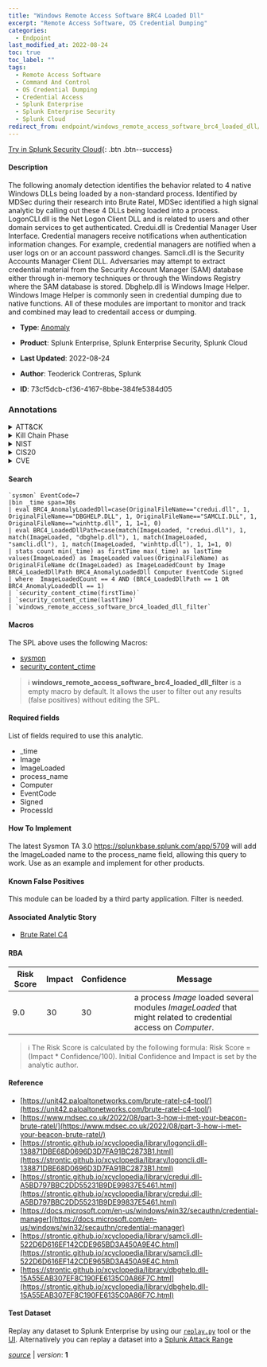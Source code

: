 ```yaml
---
title: "Windows Remote Access Software BRC4 Loaded Dll"
excerpt: "Remote Access Software, OS Credential Dumping"
categories:
  - Endpoint
last_modified_at: 2022-08-24
toc: true
toc_label: ""
tags:
  - Remote Access Software
  - Command And Control
  - OS Credential Dumping
  - Credential Access
  - Splunk Enterprise
  - Splunk Enterprise Security
  - Splunk Cloud
redirect_from: endpoint/windows_remote_access_software_brc4_loaded_dll/
---
```




[Try in Splunk Security Cloud](https://www.splunk.com/en_us/cyber-security.html){: .btn .btn--success}

#### Description

The following anomaly detection identifies the behavior related to 4 native Windows DLLs being loaded by a non-standard process. Identified by MDSec during their research into Brute Ratel, MDSec identified a high signal analytic by calling out these 4 DLLs being loaded into a process. LogonCLI.dll is the Net Logon Client DLL and is related to users and other domain services to get authenticated. Credui.dll is Credential Manager User Interface. Credential managers receive notifications when authentication information changes. For example, credential managers are notified when a user logs on or an account password changes. Samcli.dll is the Security Accounts Manager Client DLL. Adversaries may attempt to extract credential material from the Security Account Manager (SAM) database either through in-memory techniques or through the Windows Registry where the SAM database is stored. Dbghelp.dll is Windows Image Helper. Windows Image Helper is commonly seen in credential dumping due to native functions. All of these modules are important to monitor and track and combined may lead to credentail access or dumping.

- **Type**: [Anomaly](https://github.com/splunk/security_content/wiki/Detection-Analytic-Types)
- **Product**: Splunk Enterprise, Splunk Enterprise Security, Splunk Cloud

- **Last Updated**: 2022-08-24
- **Author**: Teoderick Contreras, Splunk
- **ID**: 73cf5dcb-cf36-4167-8bbe-384fe5384d05

### Annotations
<details>
  <summary>ATT&CK</summary>

<div markdown="1">

#### [ATT&CK](https://attack.mitre.org/)

| ID          | Technique   | Tactic         |
| ----------- | ----------- |--------------- |
| [T1219](https://attack.mitre.org/techniques/T1219/) | Remote Access Software | Command And Control |

| [T1003](https://attack.mitre.org/techniques/T1003/) | OS Credential Dumping | Credential Access |

</div>
</details>


<details>
  <summary>Kill Chain Phase</summary>

<div markdown="1">

* Command and Control
* Exploitation


</div>
</details>


<details>
  <summary>NIST</summary>

<div markdown="1">

* DE.AE



</div>
</details>

<details>
  <summary>CIS20</summary>

<div markdown="1">

* CIS 10



</div>
</details>

<details>
  <summary>CVE</summary>

<div markdown="1">


</div>
</details>


#### Search

```
`sysmon` EventCode=7 
|bin _time span=30s 
| eval BRC4_AnomalyLoadedDll=case(OriginalFileName=="credui.dll", 1, OriginalFileName=="DBGHELP.DLL", 1, OriginalFileName=="SAMCLI.DLL", 1, OriginalFileName=="winhttp.dll", 1, 1=1, 0) 
| eval BRC4_LoadedDllPath=case(match(ImageLoaded, "credui.dll"), 1, match(ImageLoaded, "dbghelp.dll"), 1, match(ImageLoaded, "samcli.dll"), 1, match(ImageLoaded, "winhttp.dll"), 1, 1=1, 0) 
| stats count min(_time) as firstTime max(_time) as lastTime values(ImageLoaded) as ImageLoaded values(OriginalFileName) as OriginalFileName dc(ImageLoaded) as ImageLoadedCount by Image  BRC4_LoadedDllPath BRC4_AnomalyLoadedDll Computer EventCode Signed 
| where  ImageLoadedCount == 4 AND (BRC4_LoadedDllPath == 1 OR BRC4_AnomalyLoadedDll == 1) 
| `security_content_ctime(firstTime)` 
| `security_content_ctime(lastTime)` 
| `windows_remote_access_software_brc4_loaded_dll_filter`
```

#### Macros
The SPL above uses the following Macros:
* [sysmon](https://github.com/splunk/security_content/blob/develop/macros/sysmon.yml)
* [security_content_ctime](https://github.com/splunk/security_content/blob/develop/macros/security_content_ctime.yml)

> :information_source:
> **windows_remote_access_software_brc4_loaded_dll_filter** is a empty macro by default. It allows the user to filter out any results (false positives) without editing the SPL.



#### Required fields
List of fields required to use this analytic.
* _time
* Image
* ImageLoaded
* process_name
* Computer
* EventCode
* Signed
* ProcessId



#### How To Implement
The latest Sysmon TA 3.0 https://splunkbase.splunk.com/app/5709 will add the ImageLoaded name to the process_name field, allowing this query to work. Use as an example and implement for other products.
#### Known False Positives
This module can be loaded by a third party application. Filter is needed.

#### Associated Analytic Story
* [Brute Ratel C4](/stories/brute_ratel_c4)




#### RBA

| Risk Score  | Impact      | Confidence   | Message      |
| ----------- | ----------- |--------------|--------------|
| 9.0 | 30 | 30 | a process $Image$ loaded several modules $ImageLoaded$ that might related to credential access on $Computer$. |


> :information_source:
> The Risk Score is calculated by the following formula: Risk Score = (Impact * Confidence/100). Initial Confidence and Impact is set by the analytic author.


#### Reference

* [https://unit42.paloaltonetworks.com/brute-ratel-c4-tool/](https://unit42.paloaltonetworks.com/brute-ratel-c4-tool/)
* [https://www.mdsec.co.uk/2022/08/part-3-how-i-met-your-beacon-brute-ratel/](https://www.mdsec.co.uk/2022/08/part-3-how-i-met-your-beacon-brute-ratel/)
* [https://strontic.github.io/xcyclopedia/library/logoncli.dll-138871DBE68D0696D3D7FA91BC2873B1.html](https://strontic.github.io/xcyclopedia/library/logoncli.dll-138871DBE68D0696D3D7FA91BC2873B1.html)
* [https://strontic.github.io/xcyclopedia/library/credui.dll-A5BD797BBC2DD55231B9DE99837E5461.html](https://strontic.github.io/xcyclopedia/library/credui.dll-A5BD797BBC2DD55231B9DE99837E5461.html)
* [https://docs.microsoft.com/en-us/windows/win32/secauthn/credential-manager](https://docs.microsoft.com/en-us/windows/win32/secauthn/credential-manager)
* [https://strontic.github.io/xcyclopedia/library/samcli.dll-522D6D616EF142CDE965BD3A450A9E4C.html](https://strontic.github.io/xcyclopedia/library/samcli.dll-522D6D616EF142CDE965BD3A450A9E4C.html)
* [https://strontic.github.io/xcyclopedia/library/dbghelp.dll-15A55EAB307EF8C190FE6135C0A86F7C.html](https://strontic.github.io/xcyclopedia/library/dbghelp.dll-15A55EAB307EF8C190FE6135C0A86F7C.html)



#### Test Dataset
Replay any dataset to Splunk Enterprise by using our [`replay.py`](https://github.com/splunk/attack_data#using-replaypy) tool or the [UI](https://github.com/splunk/attack_data#using-ui).
Alternatively you can replay a dataset into a [Splunk Attack Range](https://github.com/splunk/attack_range#replay-dumps-into-attack-range-splunk-server)




[*source*](https://github.com/splunk/security_content/tree/develop/detections/endpoint/windows_remote_access_software_brc4_loaded_dll.yml) \| *version*: **1**